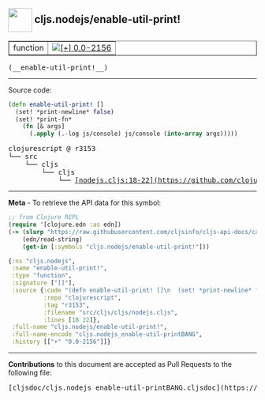 ## <img width="48px" valign="middle" src="http://i.imgur.com/Hi20huC.png"> cljs.nodejs/enable-util-print!

 <table border="1">
<tr>

<td>function</td>
<td><a href="https://github.com/cljsinfo/cljs-api-docs/tree/0.0-2156"><img valign="middle" alt="[+] 0.0-2156" src="https://img.shields.io/badge/+-0.0--2156-lightgrey.svg"></a> </td>
</tr>
</table>

 <samp>
(__enable-util-print!__)<br>
</samp>

---





Source code:

```clj
(defn enable-util-print! []
  (set! *print-newline* false)
  (set! *print-fn*
    (fn [& args]
      (.apply (.-log js/console) js/console (into-array args)))))
```

 <pre>
clojurescript @ r3153
└── src
    └── cljs
        └── cljs
            └── <ins>[nodejs.cljs:18-22](https://github.com/clojure/clojurescript/blob/r3153/src/cljs/cljs/nodejs.cljs#L18-L22)</ins>
</pre>


---

__Meta__ - To retrieve the API data for this symbol:

```clj
;; from Clojure REPL
(require '[clojure.edn :as edn])
(-> (slurp "https://raw.githubusercontent.com/cljsinfo/cljs-api-docs/catalog/cljs-api.edn")
    (edn/read-string)
    (get-in [:symbols "cljs.nodejs/enable-util-print!"]))
```

```clj
{:ns "cljs.nodejs",
 :name "enable-util-print!",
 :type "function",
 :signature ["[]"],
 :source {:code "(defn enable-util-print! []\n  (set! *print-newline* false)\n  (set! *print-fn*\n    (fn [& args]\n      (.apply (.-log js/console) js/console (into-array args)))))",
          :repo "clojurescript",
          :tag "r3153",
          :filename "src/cljs/cljs/nodejs.cljs",
          :lines [18 22]},
 :full-name "cljs.nodejs/enable-util-print!",
 :full-name-encode "cljs.nodejs_enable-util-printBANG",
 :history [["+" "0.0-2156"]]}

```

---

__Contributions__ to this document are accepted as Pull Requests to the following file:

 <pre>
[cljsdoc/cljs.nodejs_enable-util-printBANG.cljsdoc](https://github.com/cljsinfo/cljs-api-docs/blob/master/cljsdoc/cljs.nodejs_enable-util-printBANG.cljsdoc)
</pre>

